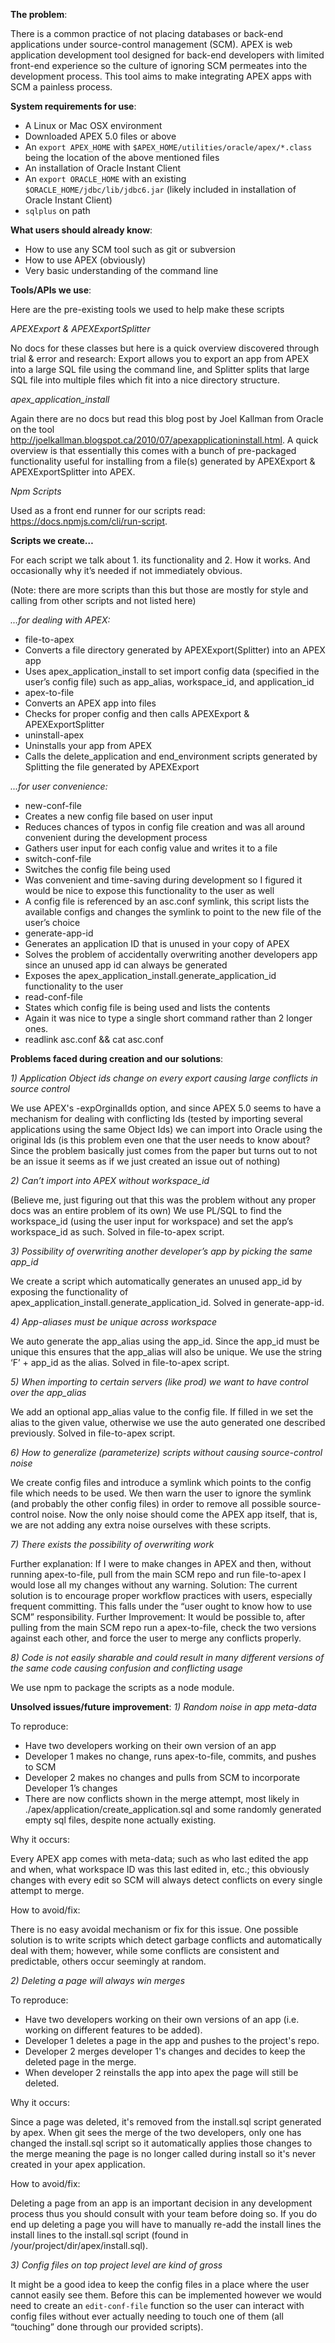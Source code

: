 **The problem**:

There is a common practice of not placing databases or back-end applications under source-control management (SCM). APEX is web application development tool designed for back-end developers with limited front-end experience so the culture of ignoring SCM permeates into the development process. This tool aims to make integrating APEX apps with SCM a painless process.


**System requirements for use**:

- A Linux or Mac OSX environment
- Downloaded APEX 5.0 files or above
- An `export APEX_HOME` with `$APEX_HOME/utilities/oracle/apex/*.class` being the location of the above mentioned files
- An installation of Oracle Instant Client
- An `export ORACLE_HOME` with an existing `$ORACLE_HOME/jdbc/lib/jdbc6.jar` (likely included in installation of Oracle Instant Client)
- `sqlplus` on path


**What users should already know**:

- How to use any SCM tool such as git or subversion
- How to use APEX (obviously)
- Very basic understanding of the command line


**Tools/APIs we use**:

Here are the pre-existing tools we used to help make these scripts

*APEXExport & APEXExportSplitter*

No docs for these classes but here is a quick overview discovered through trial & error and research: Export allows you to export an app from APEX into a large SQL file using the command line, and Splitter splits that large SQL file into multiple files which fit into a nice directory structure.

*apex_application_install*

Again there are no docs but read this blog post by Joel Kallman from Oracle on the tool http://joelkallman.blogspot.ca/2010/07/apexapplicationinstall.html. A quick overview is that essentially this comes with a bunch of pre-packaged functionality useful for installing from a file(s) generated by APEXExport & APEXExportSplitter into APEX.

*Npm Scripts*

Used as a front end runner for our scripts read: https://docs.npmjs.com/cli/run-script.


**Scripts we create…** 

For each script we talk about 1. its functionality and 2. How it works. And occasionally why it’s needed if not immediately obvious.

(Note: there are more scripts than this but those are mostly for style and calling from other scripts and not listed here)

*...for dealing with APEX:*
- file-to-apex
 - Converts a file directory generated by APEXExport(Splitter) into an APEX app
 - Uses apex_application_install to set import config data (specified in the user’s config file) such as app_alias, workspace_id, and application_id
- apex-to-file
 - Converts an APEX app into files
 - Checks for proper config and then calls APEXExport & APEXExportSplitter
- uninstall-apex
 - Uninstalls your app from APEX
 - Calls the delete_application and end_environment scripts generated by Splitting the file generated by APEXExport

*...for user convenience:*
- new-conf-file
 - Creates a new config file based on user input
 - Reduces chances of typos in config file creation and was all around convenient during the development process
 - Gathers user input for each config value and writes it to a file
- switch-conf-file
 - Switches the config file being used
 - Was convenient and time-saving during development so I figured it would be nice to expose this functionality to the user as well
 - A config file is referenced by an asc.conf symlink, this script lists the available configs and changes the symlink to point to the new file of the user’s choice
- generate-app-id
 - Generates an application ID that is unused in your copy of APEX
 - Solves the problem of accidentally overwriting another developers app since an unused app id can always be generated
 - Exposes the apex_application_install.generate_application_id functionality to the user
- read-conf-file
 - States which config file is being used and lists the contents
 - Again it was nice to type a single short command rather than 2 longer ones.
 - readlink asc.conf && cat asc.conf


**Problems faced during creation and our solutions**:

*1) Application Object ids change on every export causing large conflicts in source control*

We use APEX's -expOrginalIds option, and since APEX 5.0 seems to have a mechanism for dealing with conflicting Ids (tested by importing several applications using the same Object Ids) we can import into Oracle using the original Ids (is this problem even one that the user needs to know about? Since the problem basically just comes from the paper but turns out to not be an issue it seems as if we just created an issue out of nothing)

*2) Can’t import into APEX without workspace_id*

(Believe me, just figuring out that this was the problem without any proper docs was an entire problem of its own)
We use PL/SQL to find the workspace_id (using the user input for workspace) and set the app’s workspace_id as such. Solved in file-to-apex script.

*3) Possibility of overwriting another developer’s app by picking the same app_id*

We create a script which automatically generates an unused app_id by exposing the functionality of apex_application_install.generate_application_id. Solved in generate-app-id.

*4) App-aliases must be unique across workspace*

We auto generate the app_alias using the app_id. Since the app_id must be unique this ensures that the app_alias will also be unique. We use the string ‘F’ + app_id as the alias. Solved in file-to-apex script.

*5) When importing to certain servers (like prod) we want to have control over the app_alias*

We add an optional app_alias value to the config file. If filled in we set the alias to the given value, otherwise we use the auto generated one described previously. Solved in file-to-apex script.

*6) How to generalize (parameterize) scripts without causing source-control noise*

We create config files and introduce a symlink which points to the config file which needs to be used. We then warn the user to ignore the symlink (and probably the other config files) in order to remove all possible source-control noise. Now the only noise should come the APEX app itself, that is, we are not adding any extra noise ourselves with these scripts.

*7) There exists the possibility of overwriting work*

Further explanation: If I were to make changes in APEX and then, without running apex-to-file, pull from the main SCM repo and run file-to-apex I would lose all my changes without any warning.
Solution: The current solution is to encourage proper workflow practices with users, especially frequent committing. This falls under the “user ought to know how to use SCM” responsibility.
Further Improvement: It would be possible to, after pulling from the main SCM repo run a apex-to-file, check the two versions against each other, and force the user to merge any conflicts properly.

*8) Code is not easily sharable and could result in many different versions of the same code causing confusion and conflicting usage*

We use npm to package the scripts as a node module.




**Unsolved issues/future improvement**:
*1) Random noise in app meta-data*

To reproduce:

- Have two developers working on their own version of an app
- Developer 1 makes no change, runs apex-to-file, commits, and pushes to SCM 
- Developer 2 makes no changes and pulls from SCM to incorporate Developer 1’s changes
- There are now conflicts shown in the merge attempt, most likely in ./apex/application/create_application.sql and some randomly generated empty sql files, despite none actually existing.

Why it occurs:

Every APEX app comes with meta-data; such as who last edited the app and when, what workspace ID was this last edited in, etc.; this obviously changes with every edit so SCM will always detect conflicts on every single attempt to merge.

How to avoid/fix:

There is no easy avoidal mechanism or fix for this issue. One possible solution is to write scripts which detect garbage conflicts and automatically deal with them; however, while some conflicts are consistent and predictable, others occur seemingly at random.

*2) Deleting a page will always win merges*

To reproduce:

- Have two developers working on their own versions of an app (i.e. working on different features to be added).
- Developer 1 deletes a page in the app and pushes to the project's repo.
- Developer 2 merges developer 1's changes and decides to keep the deleted page in the merge.
- When developer 2 reinstalls the app into apex the page will still be deleted.

Why it occurs:

Since a page was deleted, it's removed from the install.sql script generated by apex. When git sees the merge of the two developers, only one has changed the install.sql script so it automatically applies those changes to the merge meaning the page is no longer called during install so it's never created in your apex application.

How to avoid/fix:

Deleting a page from an app is an important decision in any development process thus you should consult with your team before doing so. If you do end up deleting a page you will have to manually re-add the install lines the install lines to the install.sql script (found in /your/project/dir/apex/install.sql).

*3) Config files on top project level are kind of gross*

It might be a good idea to keep the config files in a place where the user cannot easily see them. Before this can be implemented however we would need to create an `edit-conf-file` function so the user can interact with config files without ever actually needing to touch one of them (all “touching” done through our provided scripts).
